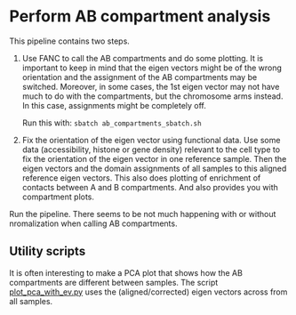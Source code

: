 # Perform AB compartment analysis

This pipeline contains two steps.

1. Use FANC to call the AB compartments and do some plotting.
   It is important to keep in mind that the eigen vectors might be of the wrong orientation and the assignment of the AB compartments may be switched. Moreover, in some cases, the 1st eigen vector may not have much to do with the compartments, but the chromosome arms instead. In this case, assignments might be completely off.

   Run this with: `sbatch ab_compartments_sbatch.sh`

2. Fix the orientation of the eigen vector using functional data.
   Use some data (accessibility, histone or gene density) relevant to the cell type to fix the orientation of the eigen vector in one reference sample. Then the eigen vectors and the domain assignments of all samples to this aligned reference eigen vectors. This also does plotting of enrichment of contacts between A and B compartments. And also provides you with compartment plots.

Run the pipeline. There seems to be not much happening with or without nromalization when calling AB compartments.


## Utility scripts

It is often interesting to make a PCA plot that shows how the AB compartments are different between samples. The script [plot_pca_with_ev.py](utils/plot_pca_with_ev.py) uses the (aligned/corrected) eigen vectors across from all samples. 
